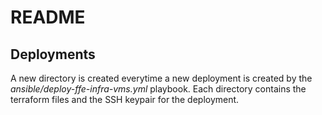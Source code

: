 # README

## Deployments
A new directory is created everytime a new deployment is created by the _ansible/deploy-ffe-infra-vms.yml_ playbook. Each directory contains the terraform files and the SSH keypair for the deployment.
